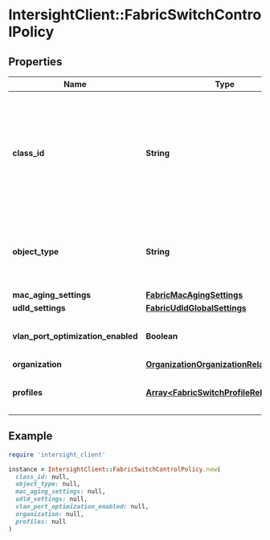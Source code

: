 # IntersightClient::FabricSwitchControlPolicy

## Properties

| Name | Type | Description | Notes |
| ---- | ---- | ----------- | ----- |
| **class_id** | **String** | The fully-qualified name of the instantiated, concrete type. This property is used as a discriminator to identify the type of the payload when marshaling and unmarshaling data. | [default to &#39;fabric.SwitchControlPolicy&#39;] |
| **object_type** | **String** | The fully-qualified name of the instantiated, concrete type. The value should be the same as the &#39;ClassId&#39; property. | [default to &#39;fabric.SwitchControlPolicy&#39;] |
| **mac_aging_settings** | [**FabricMacAgingSettings**](FabricMacAgingSettings.md) |  | [optional] |
| **udld_settings** | [**FabricUdldGlobalSettings**](FabricUdldGlobalSettings.md) |  | [optional] |
| **vlan_port_optimization_enabled** | **Boolean** | To enable or disable the VLAN port count optimization. | [optional][default to false] |
| **organization** | [**OrganizationOrganizationRelationship**](OrganizationOrganizationRelationship.md) |  | [optional] |
| **profiles** | [**Array&lt;FabricSwitchProfileRelationship&gt;**](FabricSwitchProfileRelationship.md) | An array of relationships to fabricSwitchProfile resources. | [optional] |

## Example

```ruby
require 'intersight_client'

instance = IntersightClient::FabricSwitchControlPolicy.new(
  class_id: null,
  object_type: null,
  mac_aging_settings: null,
  udld_settings: null,
  vlan_port_optimization_enabled: null,
  organization: null,
  profiles: null
)
```


